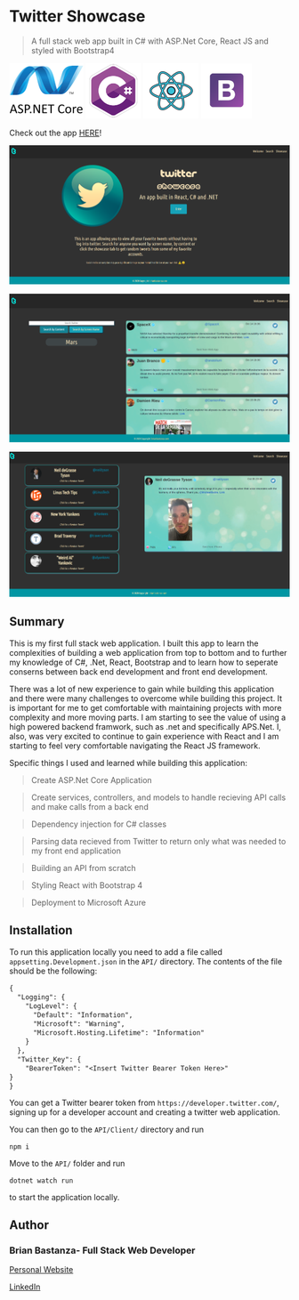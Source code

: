 # Twitter Showcase

> A full stack web app built in C# with ASP.Net Core, React JS and styled with Bootstrap4

![dotnet](ReadmeImages/dotnetcore.png)
![csharp](ReadmeImages/c_sharp.png)
![html](ReadmeImages/react.png)
![css](ReadmeImages/bootstrap.png)

Check out the app [HERE](https://twittershowcase.azurewebsites.net/)!

![Screenshot](ReadmeImages/screenshot.png)

![Screenshot3](ReadmeImages/screenshot3.png)

![Screenshot2](ReadmeImages/screenshot2.png)

## Summary

This is my first full stack web application. I built this app to learn the complexities of building a web application from top to bottom and to further my knowledge of C#, .Net, React, Bootstrap and to learn how to seperate conserns between back end development and front end development.

There was a lot of new experience to gain while building this application and there were many challenges to overcome while building this project. It is important for me to get comfortable with maintaining projects with more complexity and more moving parts. I am starting to see the value of using a high powered backend framwork, such as .net and specifically APS.Net. I, also, was very excited to continue to gain experience with React and I am starting to feel very comfortable navigating the React JS framework.

Specific things I used and learned while building this application:

> Create ASP.Net Core Application

> Create services, controllers, and models to handle recieving API calls and make calls from a back end

> Dependency injection for C# classes

> Parsing data recieved from Twitter to return only what was needed to my front end application

> Building an API from scratch

> Styling React with Bootstrap 4

> Deployment to Microsoft Azure

## Installation

To run this application locally you need to add a file called `appsetting.Development.json` in the `API/` directory. The contents of the file should be the following:

```
{
  "Logging": {
    "LogLevel": {
      "Default": "Information",
      "Microsoft": "Warning",
      "Microsoft.Hosting.Lifetime": "Information"
    }
  },
  "Twitter_Key": {
    "BearerToken": "<Insert Twitter Bearer Token Here>"
}
}
```

You can get a Twitter bearer token from `https://developer.twitter.com/`, signing up for a developer account and creating a twitter web application.

You can then go to the `API/Client/` directory and run

```
npm i
```

Move to the `API/` folder and run

```
dotnet watch run
```

to start the application locally.

## Author

### Brian Bastanza- Full Stack Web Developer

<a href="https://www.brianbastanza.me/" target="_blank" rel="noopener">Personal Website</a>

[LinkedIn](www.linkedin.com/in/brian-bastanza-9035397b)
